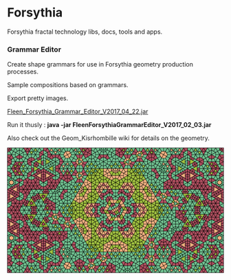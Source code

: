 # Forsythia
Forsythia fractal technology libs, docs, tools and apps.

### Grammar Editor

Create shape grammars for use in Forsythia geometry production processes.

Sample compositions based on grammars.

Export pretty images.

[Fleen_Forsythia_Grammar_Editor_V2017_04_22.jar](https://github.com/johnalexandergreene/Forsythia/raw/master/bin/FleenForsythiaGrammarEditor_V2017_04_22.jar)

Run it thusly : **java -jar FleenForsythiaGrammarEditor_V2017_02_03.jar**

Also check out the Geom_Kisrhombille wiki for details on the geometry.

![](/doc/zzz.png?raw=true)
